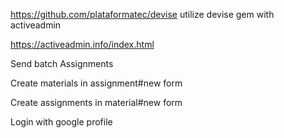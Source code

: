 
https://github.com/plataformatec/devise
utilize devise gem with activeadmin

https://activeadmin.info/index.html

Send batch Assignments

Create materials in assignment#new form

Create assignments in material#new form

Login with google profile
